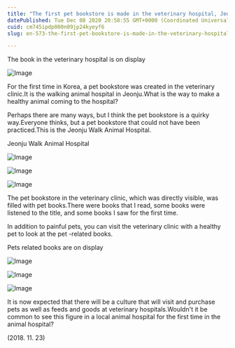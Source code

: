 ```yaml
---
title: "The first pet bookstore is made in the veterinary hospital, Jeonju Walk Animal Hospital"
datePublished: Tue Dec 08 2020 20:58:55 GMT+0000 (Coordinated Universal Time)
cuid: cm745ipdp000n09jp24kyeyf6
slug: en-573-the-first-pet-bookstore-is-made-in-the-veterinary-hospital-jeonju-walk-animal-hospital

---
```



The book in the veterinary hospital is on display

![Image](https://cdn.hashnode.com/res/hashnode/image/upload/v1739500207547/6ba51ca9-fbae-4373-82d7-9d685f6067cd.jpeg)

For the first time in Korea, a pet bookstore was created in the veterinary clinic.It is the walking animal hospital in Jeonju.What is the way to make a healthy animal coming to the hospital?

Perhaps there are many ways, but I think the pet bookstore is a quirky way.Everyone thinks, but a pet bookstore that could not have been practiced.This is the Jeonju Walk Animal Hospital.

Jeonju Walk Animal Hospital

![Image](https://cdn.hashnode.com/res/hashnode/image/upload/v1739500209687/6b905b71-ef67-4c3b-857a-99b57dd0da3d.jpeg)

![Image](https://cdn.hashnode.com/res/hashnode/image/upload/v1739500211436/305ea633-5aeb-4bfa-b66f-4be8d959ce62.jpeg)

![Image](https://cdn.hashnode.com/res/hashnode/image/upload/v1739500213719/d99de142-75b5-486b-b3a7-4d96944989ee.jpeg)

The pet bookstore in the veterinary clinic, which was directly visible, was filled with pet books.There were books that I read, some books were listened to the title, and some books I saw for the first time.

In addition to painful pets, you can visit the veterinary clinic with a healthy pet to look at the pet -related books.

Pets related books are on display

![Image](https://cdn.hashnode.com/res/hashnode/image/upload/v1739500215812/97a26547-c36a-4f57-a508-8967d96abe2d.jpeg)

![Image](https://cdn.hashnode.com/res/hashnode/image/upload/v1739500217893/b21796af-0d3a-43bf-9c6d-612c105901ee.jpeg)

![Image](https://cdn.hashnode.com/res/hashnode/image/upload/v1739500219828/7014c659-16e6-4583-a7cf-4817527239c7.jpeg)

It is now expected that there will be a culture that will visit and purchase pets as well as feeds and goods at veterinary hospitals.Wouldn't it be common to see this figure in a local animal hospital for the first time in the animal hospital?

(2018. 11. 23)